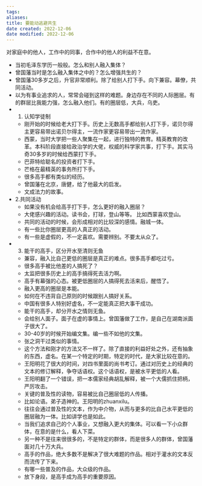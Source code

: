 ```yaml
---
tags: 
aliases: 
title: 要能动逃避共生
date created: 2022-12-06
date modified: 2022-12-06
---
```

对家庭中的他人，工作中的同事，合作中的他人的利益不在意。
- 当初毛泽东学历一般般。怎么和别人融入集体？
- 曾国藩当时是怎么融入集体之中的？怎么增强共生的？
- 曾国藩30多岁之后，升官非常顺利。除了给别人打下手。向下兼容。幕僚，共同活动。
- 以为有事业追求的人，常常会碰到这样的难题。身边存在不同的人际圈层。有的群层比我能力强，怎么融入他们。有的圈层低，大兵，乌吏。
- 1. 认知学徒制
	- 刚开始的时候给老大打下手。历史上无数高手都给别人打下手，诺贝尔得主更容易带出诺贝尔得主，一流作家更容易带出一流作家。
	- 西蒙，当时大学把一些人聚集在一起，进行独特的教育。精英教育的改革。本科阶段直接给政治学的大佬，权威的科学家共事，打下手。其实马奇30多岁的时候给西蒙打下手。
	- 巴菲特给聪名的投资者打下手。
	- 芒格在最精英的事务所打下手。
	- 很多高手都有类似的经历。
	- 曾国藩在北京，唐健，给了他最大的启发。
	- 文成法力的故事。
- 2.共同活动
	- 如果没有机会给高手打下手，怎么更好的融入圈层？
	- 大佬感兴趣的活动。读书会，打球，登山等等。 比如西蒙喜欢登山。
	- 共同的活动的时候，会形成相对的比较深的感情。融城一体。
	- 有一些比你圈层更高的人真正的活动。
	- 有一些是虚假的，不一定喜欢。需要辨别。不要太从众了。
- 3. 能干的高手，区分开水至清则无鱼
	- 兼容，融入比自己更低的圈层是真正的难点。很多高手都吃过亏。
	- 很多高手被比他差的人搞死了？
	- 太监把很多历史上的高手搞得死去活力啊。
	- 高手有幕强的心态。被更低圈层的人搞得死去活来后，醒悟了。
	- 融入更高的圈层是本能。
	- 如何在不违背自己原则的时候跟别人搞好关系。
	- 中国有很多人特别好虚名，不一定能真正把大事干成功。
	- 能干的高手，却分开水之情则无鱼。
	- 会给别人面子。面子在虚的事情上。曾国藩做了工作，是自己在湖南派面子很大了。
	- 30-40岁的时候开始编文集。编一些不如他的文集。
	- 张之洞干过类似的事情。
	- 这个方法和刚才的方法又不一样了。除了直接的利益好处之外，还有抽象的东西，虚名。在某一个特定的时期，特定的时代，是大家比较在意的。
	- 王阳明花了很大的时间，对四书里面的尚书考订。通过对历史上的经典的文本的修订解释，争夺话语权。这个话语权，是被水平更低的人看。
	- 王阳明翻了一个错误，把一本儒家经典胡乱解释，被一个大儒抓住把柄，严厉攻击。
	- 关键的普及性的读物，容易被比自己圈层低的人传播。
	- 比如论语。弟子造神的。王阳明的zhuanxilu。
	- 往往会通过普及性的文本，作为中介物，从而与更多的比自己水平更低的圈层融为一体。比如讲学也是如此。
	- 当我们追求自己的个人事业，又想融入更大的集体。可以看一下小众群体，在意的是什么，看人下菜。
	- 另一种不是往来很很多的，不是特定的群体，而是很多人的群体，曾国藩面对几十万大兵。
	- 高手的作品，绝大多数不是解决了很大难题的作品。相对于灌水的文本反而流传了下来。
	- 有哪一些普及的作品，大众级的作品。
	- 放下身段，是高手成为高手的重要原因。